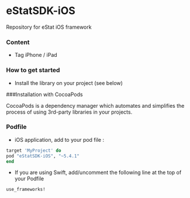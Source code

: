 # eStatSDK-iOS
Repository for eStat iOS framework

### Content
* Tag iPhone / iPad

### How to get started
- Install the library on your project (see below)

###Installation with CocoaPods

CocoaPods is a dependency manager which automates and simplifies the process of using 3rd-party libraries in your projects.

### Podfile

- iOS application, add to your pod file : 

```ruby
target 'MyProject' do
pod "eStatSDK-iOS", "~5.4.1"
end
```

- If you are using Swift, add/uncomment the following line at the top of your Podfile

```ruby
use_frameworks!
```
 
